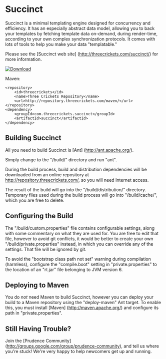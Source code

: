 
Succinct
========

Succinct is a minimal templating engine designed for concurrency and efficiency. It has an
especially abstract data model, allowing you to back your templates by fetching template
data on-demand, during render-time, according to your own complex synchronization protocols.
It comes with lots of tools to help you make your data "templatable."  

Please see the [Succinct web site] (http://threecrickets.com/succinct/) for more
information.

[![Download](http://threecrickets.com/media/download.png "Download")](http://threecrickets.com/succinct/download/)

Maven:

    <repository>
        <id>threecrickets</id>
        <name>Three Crickets Repository</name>
        <url>http://repository.threecrickets.com/maven/</url>
    </repository>
    <dependency>
        <groupId>com.threecrickets.succinct</groupId>
        <artifactId>succinct</artifactId>
    </dependency>


Building Succinct
-----------------

All you need to build Succinct is [Ant] (http://ant.apache.org/).

Simply change to the "/build/" directory and run "ant".

During the build process, build and distribution dependencies will be downloaded from
an online repository at http://repository.threecrickets.com/, so you will need Internet
access.

The result of the build will go into the "/build/distribution/" directory. Temporary
files used during the build process will go into "/build/cache/", which you are free to
delete.


Configuring the Build
---------------------

The "/build/custom.properties" file contains configurable settings, along with some
commentary on what they are used for. You are free to edit that file, however to avoid
git conflicts, it would be better to create your own "/build/private.properties"
instead, in which you can override any of the settings. That file will be ignored by
git.

To avoid the "bootstrap class path not set" warning during compilation
(harmless), configure the "compile.boot" setting in "private.properties" to the
location of an "rt.jar" file belonging to JVM version 6.


Deploying to Maven
------------------

You do *not* need Maven to build Succinct, however you can deploy your build to
a Maven repository using the "deploy-maven" Ant target. To enable this, you must
install [Maven] (http://maven.apache.org/) and configure its path in
"private.properties".


Still Having Trouble?
---------------------

Join the [Prudence Community]
(http://groups.google.com/group/prudence-community), and tell us where you're
stuck! We're very happy to help newcomers get up and running.